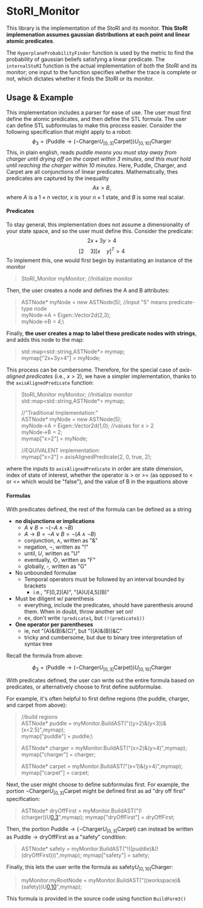 # StoRI_Monitor

This library is the implementation of the StoRI and its monitor. **This StoRI implemenation assumes gaussian distributions at each point and linear atomic predicates**.

The `HyperplaneProbabilityFinder` function is used by the metric to find the probability of gaussian beliefs satisfying a linear predicate. The `internalStoRI` function is the actual implementation of both the StoRI and its monitor; one input to the function specifies whether the trace is complete or not, which dictates whether it finds the StoRI or its monitor. 

## Usage & Example
This implementation includes a parser for ease of use. The user must first define the atomic predicates, and then define the STL formula. The user can define STL subformulas to make this process easier. Consider the following specification that might apply to a robot:
$$\phi_3 = (\text{Puddle}\rightarrow(\lnot\text{Charger} U_{[0,3]}\text{Carpet}))U_{[0,10]}\text{Charger}$$
This, in plain english, reads *puddle means you must stay away from charger until drying off on the carpet within 3 minutes, and this must hold until reaching the charger within 10 minutes*. Here, Puddle, Charger, and Carpet are all conjunctions of linear predicates. Mathematically, thes predicates are captured by the inequality 
$$Ax > B,$$
where $A$ is a $1 \times n$ vector, $x$ is your $n \times 1$ state, and $B$ is some real scalar. 

#### Predicates
To stay general, this implementation does not assume a dimensionality of your state space, and so the user must define this. Consider the predicate: 
$$2x + 3y > 4$$
$$[2 \quad 3][x \quad y]^T > 4$$
To implement this, one would first begin by instantiating an instance of the monitor
>  StoRI_Monitor myMonitor; //Initialize monitor 

Then, the user creates a node and defines the A and B attributes:
> ASTNode* myNode = new ASTNode(5); //input "5" means predicate-type node \
myNode->A = Eigen::Vector2d(2,3);\
myNode->B = 4;\

Finally, **the user creates a map to label these predicate nodes with strings**, and adds this node to the map:
> std::map\<std::string,ASTNode*\> mymap;\
mymap["2x+3y>4"] = myNode;

This process can be cumbersome. Therefore, for the special case of *axis-aligned predicates* (i.e., $x>2$), we have a simpler implementation, thanks to the `axisAlignedPredicate` function:
>  StoRI_Monitor myMonitor; //Initialize monitor \
> std::map\<std::string,ASTNode*\> mymap;
>
> //"Traditional Implementation:"\
ASTNode* myNode = new ASTNode(5); \
myNode->A = Eigen::Vector2d(1,0); //values for x > 2\
myNode->B = 2;\
mymap["x>2"] = myNode;
>
> //EQUIVALENT implementation:\
  mymap["x>2"] = axisAlignedPredicate(2, 0, true, 2); 

where the inputs to `axisAlignedPredicate` in order are state dimension, index of state of interest, whether the operator is > or >= (as opposed to < or <= which would be "false"), and the value of B in the equations above

#### Formulas
With predicates defined, the rest of the formula can be defined as a string
- **no disjunctions or implications**
  - $A \lor B = \lnot(\lnot A \land \lnot B)$
  - $A \rightarrow B = \lnot A \lor B = \lnot(A \land \lnot B)$
  - conjunction, $\land$, written as "&"
  - negation, $\lnot$, written as "!"
  - until, $U$, written as "U"
  - eventually, $\Diamond$, written as "F"
  - globally, $\square$, written as "G"
- No unbounded formulae
  - Temporal operators must be followed by an interval bounded by brackets
    - i.e., "F[0,2](A\)", "(A)U[4,5](B\)"
- Must be diligent w/ parenthesis
  - everything, include the predicates, should have parenthesis around them. When in doubt, throw another set on!
  - ex, don't write `!predicate1`, but `(!(predicate1))`
- **One operator per parentheses**
  - ie, not "(A)&(B)&(C\)", but "((A)&(B))&C"
  - tricky and cumbersome, but due to binary tree interpretation of syntax tree

Recall the formula from above:

$$\phi_3 = (\text{Puddle}\rightarrow(\lnot\text{Charger} U_{[0,3]}\text{Carpet}))U_{[0,10]}\text{Charger}$$

With predicates defined, the user can write out the entire formula based on predicates, or alternatively choose to first define subformulae.

For example, it's often helpful to first define regions (the puddle, charger, and carpet from above):
> //build regions\
> ASTNode* puddle = myMonitor.BuildAST("((y>2)&(y<3))&(x<2.5)",mymap);\
> mymap["puddle"] = puddle;\
>
> ASTNode* charger = myMonitor.BuildAST("(x>2)&(y>4)",mymap);
> mymap["charger"] = charger;
>
> ASTNode* carpet = myMonitor.BuildAST("(x<1)&(y>4)",mymap);
> mymap["carpet"] = carpet;

Next, the user might choose to define subformulas first. For example, the portion $\lnot \text{Charger}U_{[0,3]}\text{Carpet}$ might be defined first as ad "dry off first" specification:
> ASTNode* dryOffFirst = myMonitor.BuildAST("(!(charger))U[0,3](carpet)",mymap);
> mymap["dryOffFirst"] = dryOffFirst;

Then, the portion $\text{Puddle}\rightarrow(\lnot \text{Charger}U_{[0,3]}\text{Carpet})$ can instead be written as $\text{Puddle}\rightarrow \text{dryOffFirst}$ as a "safety" condition:

> ASTNode* safety = myMonitor.BuildAST("!((puddle)&(!(dryOffFirst)))",mymap);
> mymap["safety"] = safety;

Finally, this lets the user write the formula as $\text{safety}U_{[0,10]}\text{Charger}$:
> myMonitor.myRootNode = myMonitor.BuildAST("((workspace)&(safety))U[0,10](charger)",mymap);

This formula is provided in the source code using function `BuildForm3()`
